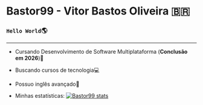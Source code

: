 # Bastor99 - Vitor Bastos Oliveira 🇧🇷

### `Hello World`🌎

----

+ Cursando Desenvolvimento de Software Multiplataforma (**Conclusão em 2026**)📖
+ Buscando cursos de tecnologia💻
+ Possuo inglês avançado🗽

+ Minhas estatísticas: 
[![Bastor99 stats](https://github-readme-stats.vercel.app/api?username=Bastor99)](https://github.com/anuraghazra/github-readme-stats)
<!--
**Bastor99/Bastor99** is a ✨ _special_ ✨ repository because its `README.md` (this file) appears on your GitHub profile.

Here are some ideas to get you started:

- 🔭 I’m currently working on ...
- 🌱 I’m currently learning ...
- 👯 I’m looking to collaborate on ...
- 🤔 I’m looking for help with ...
- 💬 Ask me about ...
- 📫 How to reach me: ...
- 😄 Pronouns: ...
- ⚡ Fun fact: ...
-->
